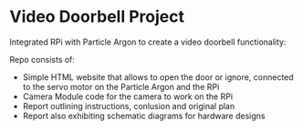 # Video Doorbell Project

Integrated RPi with Particle Argon to create a video doorbell functionality:

Repo consists of:
- Simple HTML website that allows to open the door or ignore, connected to the servo motor on the Particle Argon and the RPi
- Camera Module code for the camera to work on the RPi
- Report outlining instructions, conlusion and original plan
- Report also exhibiting schematic diagrams for hardware designs
